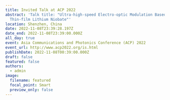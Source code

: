 ```yaml
---
title: Invited Talk at ACP 2022
abstract: 'Talk title: "Ultra-high-speed Electro-optic Modulation Based on
  Thin-film Lithium Niobate"'
location: Shenzhen, China
date: 2022-11-08T23:39:28.197Z
date_end: 2022-11-08T23:39:00.000Z
all_day: true
event: Asia Communications and Photonics Conference (ACP) 2022
event_url: http://www.acp2022.org/is.html
publishDate: 2022-11-08T00:39:00.000Z
draft: false
featured: false
authors:
  - admin
image:
  filename: featured
  focal_point: Smart
  preview_only: false
---
```

